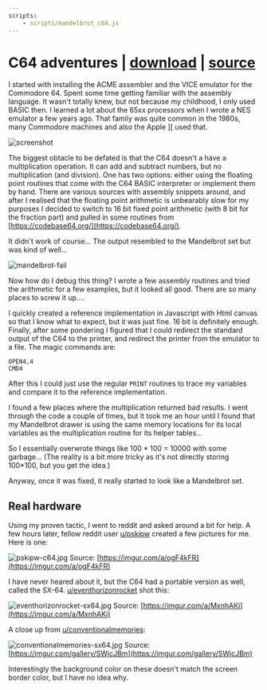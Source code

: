```yaml
---
scripts: 
    - scripts/mandelbrot_c64.js
---
```

# C64 adventures | [download](bin/mandelbrot.d64) | [source](https://github.com/encse/mandelbrot/tree/master/c64)

I started with installing the ACME assembler and the VICE emulator for the Commodore 64. Spent some time getting familiar with the assembly language. It wasn't totally knew, but not because my childhood, I only used BASIC then. I learned a lot about the 65xx processors when I wrote a NES emulator a few years ago. That family was quite common in the 1980s, many Commodore machines and also the Apple ][ used that.

![screenshot](images/c64-screenshot.png)

The biggest obtacle to be defated is that the C64 doesn't a have a multiplication operation. It can add and subtract numbers, but no multiplication (and division). One has two options: either using the floating point routines that come with the C64 BASIC interpreter or implement them by hand. There are various sources with assembly snippets around, and after I realised that the floating point arithmetic is unbearably slow for my purposes I decided to switch to 16 bit fixed point arithmetic (with 8 bit for the fraction part) and pulled in some routines from [https://codebase64.org/](https://codebase64.org/). 

It didn't work of course... The output resembled to the Mandelbrot set but was kind of well...

![mandelbrot-fail](images/mandelbrot-fail.png)

Now how do I debug this thing? I wrote a few assembly routines and tried the arithmetic for a few examples, but it looked all good. There are so many places to screw it up.... 

I quickly created a reference implementation in Javascript with Html canvas so that I know what to expect, but it was just fine. 16 bit is definitely enough. Finally, after some pondering I figured that I could redirect the standard output of the C64 to the printer, and redirect the printer from the emulator to a file. The magic commands are:

```
OPEN4,4
CMD4
```

After this I could just use the regular `PRINT` routines to trace my variables and compare it to the reference implementation.

I found a few places where the multiplication returned bad results. I went through the code a couple of times, but it took me an hour until I found that my Mandelbrot drawer is using the same memory locations for its local variables as the multiplication routine for its helper tables... 

So I essentially overwrote things like 100 * 100 = 10000 with some garbage... (The reality is a bit more tricky as it's not directly storing 100*100, but you get the idea.)

Anyway, once it was fixed, it really started to look like a Mandelbrot set. 


## Real hardware

Using my proven tactic, I went to reddit and asked around a bit for help. A few hours later, fellow reddit user [u/pskipw](https://www.reddit.com/user/pskipw/) created a few pictures for me. Here is one:

![pskipw-c64.jpg](images/pskipw-c64.jpg)
Source: [https://imgur.com/a/ogF4kFR](https://imgur.com/a/ogF4kFR)
 
I have never heared about it, but the C64 had a portable version as well, called the SX-64. [u/eventhorizonrocket](https://www.reddit.com/user/eventhorizonrocket/) shot this:

![eventhorizonrocket-sx64.jpg](images/eventhorizonrocket-sx64.jpg)
Source: [https://imgur.com/a/MxnhAKi](https://imgur.com/a/MxnhAKi)

A close up from [u/conventionalmemories](https://www.reddit.com/user/conventionalmemories/):

![conventionalmemories-sx64.jpg](images/conventionalmemories-sx64.jpg)
Source: [https://imgur.com/gallery/SWjcJBm](https://imgur.com/gallery/SWjcJBm)

Interestingly the background color on these doesn't match the screen border color, but I have no idea why.